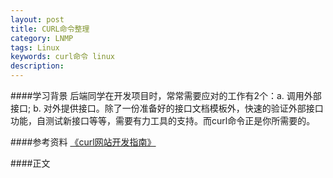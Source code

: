 ```yaml
---
layout: post
title: CURL命令整理
category: LNMP
tags: Linux
keywords: curl命令 linux
description: 
---
```


####学习背景
后端同学在开发项目时，常常需要应对的工作有2个：a. 调用外部接口; b. 对外提供接口。除了一份准备好的接口文档模板外，快速的验证外部接口功能，自测试新接口等等，需要有力工具的支持。而curl命令正是你所需要的。

####参考资料
[《curl网站开发指南》](http://www.ruanyifeng.com/blog/2011/09/curl.html)


####正文






　　
